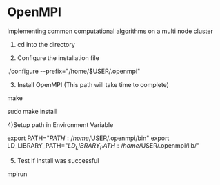 # OpenMPI
Implementing common computational algorithms on a multi node cluster

1) cd into the directory

2) Configure the installation file

./configure --prefix="/home/$USER/.openmpi"

3) Install OpenMPI (This path will take time to complete)

make

sudo make install

4)Setup path in Environment Variable

export PATH="$PATH:/home/$USER/.openmpi/bin"
export LD_LIBRARY_PATH="$LD_LIBRARY_PATH:/home/$USER/.openmpi/lib/"
 
5) Test if install was successful

mpirun

